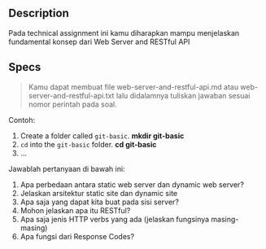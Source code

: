 ## Description
 Pada technical assignment ini kamu diharapkan mampu menjelaskan fundamental konsep dari Web Server and RESTful API

## Specs
 > Kamu dapat membuat file web-server-and-restful-api.md atau web-server-and-restful-api.txt lalu didalamnya tuliskan jawaban sesuai nomor perintah pada soal.

Contoh:
1. Create a folder called `git-basic`. **mkdir git-basic**
2. `cd` into the `git-basic` folder. **cd git-basic**
3. ...

Jawablah pertanyaan di bawah ini:
1. Apa perbedaan antara static web server dan dynamic web server?
2. Jelaskan arsitektur static site dan dynamic site
3. Apa saja yang dapat kita buat pada sisi server?
4. Mohon jelaskan apa itu RESTful?
5. Apa saja jenis HTTP verbs yang ada (jelaskan fungsinya masing-masing)
6. Apa fungsi dari Response Codes?
